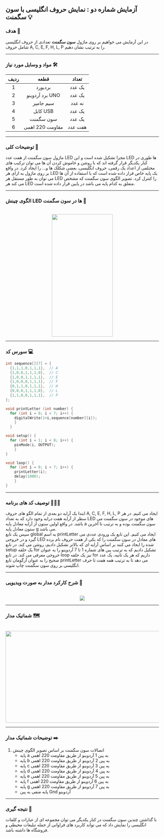 ## آزمایش شماره دو : نمایش حروف انگلیسی با سون سگمنت 💡

### هدف 🎯

در این آزمایش می خواهیم بر روی ماژول <strong>سون سگمنت</strong> تعدادی از حروف انگلیسی شامل حروف A, C, E, F, H, L, P را به ترتیب نشان دهیم.

---

### مواد و وسایل مورد نیاز 🛠️

<div align="right">
<table>
<thead>
<tr>
<th>ردیف</th><th>قطعه</th><th>تعداد</th>
</tr>
</thead>
<tbody align="center">
<tr>
<td>1</td><td>بردبورد</td><td>یک عدد</td>
</tr>
<tr>
<td>2</td><td>برد آردوینو UNO</td><td>یک عدد</td>
</tr>
<tr>
<td>3</td><td>سیم جامپر</td><td>نه عدد</td>
</tr>
<tr>
<td>4</td><td>کابل USB</td><td>یک عدد</td>
</tr>
<tr>
<td>5</td><td>سون سگمنت</td><td>یک عدد</td>
</tr>
<td>6</td><td>مقاومت 220 اهمی</td><td>هفت عدد</td>
</tr>
</tbody>
</table>
</div>

---

### توضیحات کلی 📝

ماژول سون سگمنت از هفت عدد LED مجزا تشکیل شده است و این LED ها طوری در کنار یکدیگر قرار گرفته اند که با روشن و خاموش کردن آن ها می توان ترکیب های مختلفی از اعداد یک رقمی، حروف انگلیسی، بعضی شکلک ها و... را ایجاد کرد. در واقع بر روی ماژول به ازای هر LED یک پایه خاص قرار داده شده است که با استفاده از آن ها می توان به طور مستقل هر LED را کنترل کرد. تصویر الگوی سون سگمنت که مشخص می کند هر LED متعلق به کدام پایه می باشد در پایین قرار داده شده است.

---

### الگوی چینش LED ها در سون سگمنت 📍

<br>

<div align="center">
<img src="/media/7segment-pinout.png" width="200px" height="400px">
</div>

---

### سورس کد 💻

```cpp
int sequence[][7] = {
  {1,1,1,0,1,1,1},  // A
  {1,0,0,1,1,1,0},  // C
  {1,0,0,1,1,1,1},  // E
  {1,0,0,0,1,1,1},  // F
  {0,1,1,0,1,1,1},  // H
  {0,0,0,1,1,1,0},  // L
  {1,1,0,0,1,1,1},  // P
};

void printLetter (int number) {
  for (int i = 0; i < 7; i++) {
    digitalWrite(1+i,sequence[number][i]);
    }
  }

void setup() {
  for (int i = 1; i < 8; i++) {
    pinMode(i, OUTPUT);
    }
}

void loop() {
  for (int i = 0; i < 7; i++) {
    printLetter(i);
    delay(1000);
    }
}
```

---

### توصیف کد های برنامه 🧑🏻‍💻

ابتدا یک آرایه دو بعدی از تمام الگو های حروف A, C, E, F, H, L, P ایجاد می کنیم. در هر سطر از آرایه هفت درایه وجود دارد که به تعداد LED های موجود در سون سگمنت می باشد. در واقع اولین ستون از آرایه معادل پایه a سون سگمنت بوده و به ترتیب تا آخرین ستون معادل پایه g می باشد.  
سپس یک تابع global به اسم printLetter ایجاد می کنیم. این تابع یک ورودی عددی می گیرد و در خروجی LED های معادل در سون سگمنت را که یکی از هفت حروف نام برده شده را ایجاد می کنند بر اساس آرایه ای که بالاتر تشکیل دادیم، روشن می کند. در تابع setup یک حلقه for تشکیل دادیم که به ترتیب پین های شماره 1 تا 7 آردوینو را به عنوان خروجی معرفی می کند. در تابع loop نیز یک حلقه for داریم که هر یک ثانیه، یک عدد صحیح را به عنوان آرگومان تابع printLetter می دهد تا به ترتیب همه هفت تا حرف انگلیسی بر روی سون سگمنت چاپ شوند.

---

### شرح کارکرد مدار به صورت ویدیویی 🎥

<br>

<div align="center">
<img src="/media/microprocessor_15.gif">
</div>

---

### شماتیک مدار 🗺️

<br>

<div align="center">
<img src="/media/schematic_12.jpg" width="600px" height="300px">
</div>

---

### توضیحات شماتیک مدار ✒️

<ol>
<li>
اتصالات سون سگمنت بر اساس تصویر الگوی چینش
<ul>
<li>پایه a به پین 1 آردوینو از طریق مقاومت 220 اهمی</li>
<li>پایه b به پین 2 آردوینو از طریق مقاومت 220 اهمی</li>
<li>پایه c به پین 3 آردوینو از طریق مقاومت 220 اهمی</li>
<li>پایه d به پین 4 آردوینو از طریق مقاومت 220 اهمی</li>
<li>پایه e به پین 5 آردوینو از طریق مقاومت 220 اهمی</li>
<li>پایه f به پین 6 آردوینو از طریق مقاومت 220 اهمی</li>
<li>پایه g به پین 7 آردوینو از طریق مقاومت 220 اهمی</li>
<li>پایه منفی به پین Gnd آردوینو</li>
</ul>
</li>
</ol>

---

### نتیجه گیری 👀

با گذاشتن چندین سون سگمنت در کنار یکدیگر می توان مجموعه ای از عبارات و کلمات انگلیسی را نمایش داد که می تواند کاربرد های فراوانی از جمله تبلیغات محیطی و فروشگاه ها داشته باشد.

